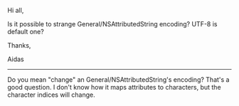 Hi all,

Is it possible to strange General/NSAttributedString encoding? UTF-8 is default one?

Thanks,

Aidas

----

Do you mean "change" an General/NSAttributedString's encoding? That's a good question. I don't know how it maps attributes to characters, but the character indices will change.